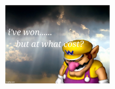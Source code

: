 <img src="slides/vue-slots/images/meme-win-cost.jpeg" width="65%" />


<aside class="notes">
</aside>
